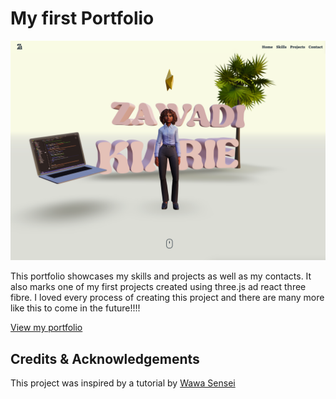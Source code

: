 # My first Portfolio

![Portfolio picture](public/portfoliopic.png)

This portfolio showcases my skills and projects as well as my contacts.
It also marks one of my first projects created using three.js ad react three fibre.
I loved every process of creating this project and there are many more like this to come in the future!!!!

[View my portfolio](https://portfolio-1-rho-ashy.vercel.app/)

## Credits & Acknowledgements

This project was inspired by a tutorial by [Wawa Sensei](https://wawasensei.dev/)
